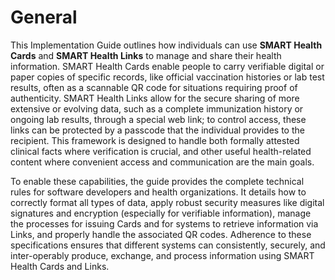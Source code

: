 # General

This Implementation Guide outlines how individuals can use **SMART Health Cards** and **SMART Health Links** to manage and share their health information. SMART Health Cards enable people to carry verifiable digital or paper copies of specific records, like official vaccination histories or lab test results, often as a scannable QR code for situations requiring proof of authenticity. SMART Health Links allow for the secure sharing of more extensive or evolving data, such as a complete immunization history or ongoing lab results, through a special web link; to control access, these links can be protected by a passcode that the individual provides to the recipient. This framework is designed to handle both formally attested clinical facts where verification is crucial, and other useful health-related content where convenient access and communication are the main goals.

To enable these capabilities, the guide provides the complete technical rules for software developers and health organizations. It details how to correctly format all types of data, apply robust security measures like digital signatures and encryption (especially for verifiable information), manage the processes for issuing Cards and for systems to retrieve information via Links, and properly handle the associated QR codes. Adherence to these specifications ensures that different systems can consistently, securely, and inter-operably produce, exchange, and process information using SMART Health Cards and Links.
